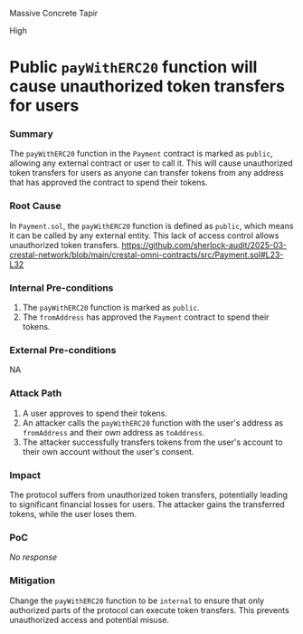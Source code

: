 Massive Concrete Tapir

High

# Public `payWithERC20` function will cause unauthorized token transfers for users

### Summary

The `payWithERC20` function in the `Payment` contract is marked as `public`, allowing any external contract or user to call it. This will cause unauthorized token transfers for users as anyone can transfer tokens from any address that has approved the contract to spend their tokens.


### Root Cause

In `Payment.sol`, the `payWithERC20` function is defined as `public`, which means it can be called by any external entity. This lack of access control allows unauthorized token transfers.
https://github.com/sherlock-audit/2025-03-crestal-network/blob/main/crestal-omni-contracts/src/Payment.sol#L23-L32



### Internal Pre-conditions

1. The `payWithERC20` function is marked as `public`.
2. The `fromAddress` has approved the `Payment` contract to spend their tokens.

### External Pre-conditions

NA

### Attack Path

1. A user approves  to spend their tokens.
2. An attacker calls the `payWithERC20` function with the user's address as `fromAddress` and their own address as `toAddress`.
3. The attacker successfully transfers tokens from the user's account to their own account without the user's consent.

### Impact

The protocol suffers from unauthorized token transfers, potentially leading to significant financial losses for users. The attacker gains the transferred tokens, while the user loses them.


### PoC

_No response_

### Mitigation

Change the `payWithERC20` function to be `internal` to ensure that only authorized parts of the protocol can execute token transfers. This prevents unauthorized access and potential misuse.